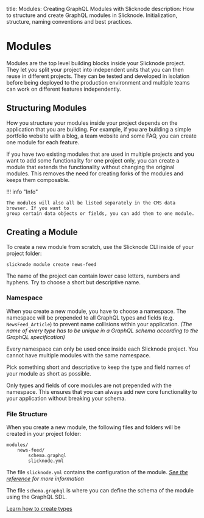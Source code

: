 title: Modules: Creating GraphQL Modules with Slicknode
description: How to structure and create GraphQL modules in Slicknode. Initialization, structure, naming conventions and best practices.

# Modules

Modules are the top level building blocks inside your Slicknode project. They let you 
split your project into independent units that you can then reuse in different projects. 
They can be tested and developed in isolation before being deployed to the production environment
and multiple teams can work on different features independently. 

## Structuring Modules

How you structure your modules inside your project depends on the application that you are building. 
For example, if you are building a simple portfolio website with a blog, a team website
and some FAQ, you can create one module for each feature. 

If you have two existing modules that are used in multiple projects and you want to add some
functionality for one project only, you can create a module that extends the functionality
without changing the original modules. This removes the need for creating forks of the
modules and keeps them composable.

!!! info "Info"

    The modules will also all be listed separately in the CMS data browser. If you want to 
    group certain data objects or fields, you can add them to one module. 

## Creating a Module

To create a new module from scratch, use the Slicknode CLI inside of your project folder:
 
    slicknode module create news-feed

The name of the project can contain lower case letters, numbers and hyphens. Try to choose a short
but descriptive name. 

### Namespace

When you create a new module, you have to choose a namespace. The namespace will be prepended to 
all GraphQL types and fields (e.g. `NewsFeed_Article`) to prevent name collisions within your application. 
*(The name of every type has to be unique in a GraphQL schema according to the GraphQL specification)* 

Every namespace can only be used once inside each Slicknode project. You cannot have multiple
modules with the same namespace.

Pick something short and descriptive to keep the type and field names of your module as short as possible. 

Only types and fields of core modules are not prepended with the namespace. This ensures that you 
can always add new core functionality to your application without breaking your schema. 

### File Structure

When you create a new module, the following files and folders will be created in your project folder: 

    modules/
        news-feed/
            schema.graphql
            slicknode.yml

The file `slicknode.yml` contains the configuration of the module. 
*[See the reference](../reference/slicknode-yml.md) for more information*

The file `schema.graphql` is where you can define the schema of the module using the GraphQL SDL. 

[Learn how to create types](./object-types.md)
